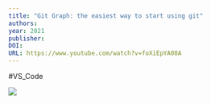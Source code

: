 ```yaml
---
title: "Git Graph: the easiest way to start using git"
authors: 
year: 2021
publisher: 
DOI: 
URL: https://www.youtube.com/watch?v=foXiEpYA08A
---
```

#VS_Code

![](https://www.youtube.com/watch?v=foXiEpYA08A)